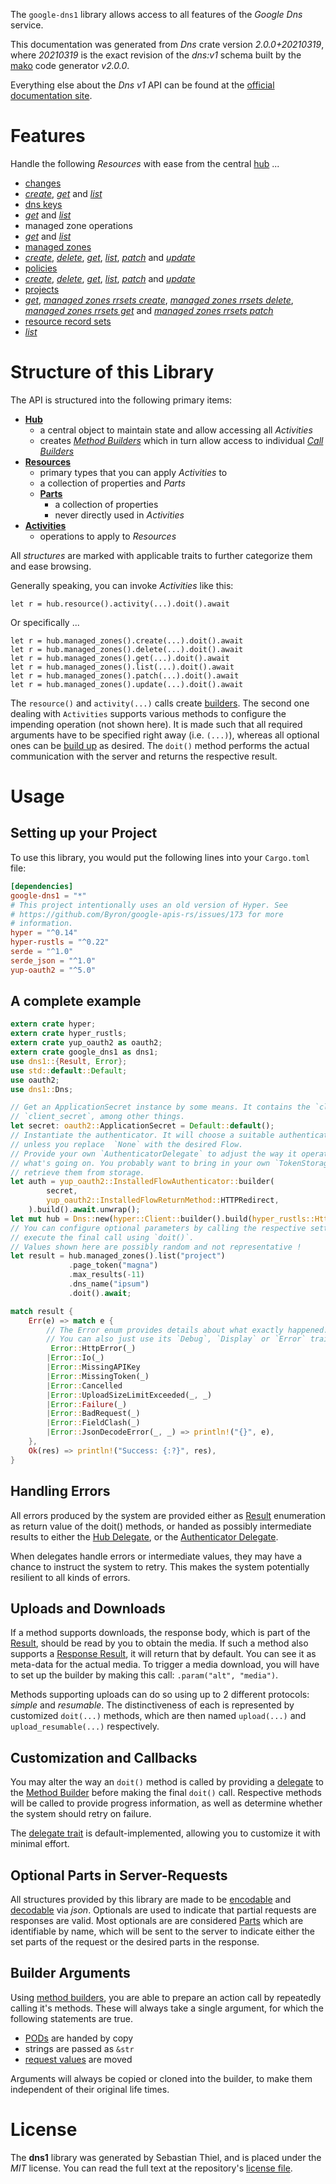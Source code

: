 <!---
DO NOT EDIT !
This file was generated automatically from 'src/mako/api/README.md.mako'
DO NOT EDIT !
-->
The `google-dns1` library allows access to all features of the *Google Dns* service.

This documentation was generated from *Dns* crate version *2.0.0+20210319*, where *20210319* is the exact revision of the *dns:v1* schema built by the [mako](http://www.makotemplates.org/) code generator *v2.0.0*.

Everything else about the *Dns* *v1* API can be found at the
[official documentation site](https://cloud.google.com/dns/docs).
# Features

Handle the following *Resources* with ease from the central [hub](https://docs.rs/google-dns1/2.0.0+20210319/google_dns1/Dns) ... 

* [changes](https://docs.rs/google-dns1/2.0.0+20210319/google_dns1/api::Change)
 * [*create*](https://docs.rs/google-dns1/2.0.0+20210319/google_dns1/api::ChangeCreateCall), [*get*](https://docs.rs/google-dns1/2.0.0+20210319/google_dns1/api::ChangeGetCall) and [*list*](https://docs.rs/google-dns1/2.0.0+20210319/google_dns1/api::ChangeListCall)
* [dns keys](https://docs.rs/google-dns1/2.0.0+20210319/google_dns1/api::DnsKey)
 * [*get*](https://docs.rs/google-dns1/2.0.0+20210319/google_dns1/api::DnsKeyGetCall) and [*list*](https://docs.rs/google-dns1/2.0.0+20210319/google_dns1/api::DnsKeyListCall)
* managed zone operations
 * [*get*](https://docs.rs/google-dns1/2.0.0+20210319/google_dns1/api::ManagedZoneOperationGetCall) and [*list*](https://docs.rs/google-dns1/2.0.0+20210319/google_dns1/api::ManagedZoneOperationListCall)
* [managed zones](https://docs.rs/google-dns1/2.0.0+20210319/google_dns1/api::ManagedZone)
 * [*create*](https://docs.rs/google-dns1/2.0.0+20210319/google_dns1/api::ManagedZoneCreateCall), [*delete*](https://docs.rs/google-dns1/2.0.0+20210319/google_dns1/api::ManagedZoneDeleteCall), [*get*](https://docs.rs/google-dns1/2.0.0+20210319/google_dns1/api::ManagedZoneGetCall), [*list*](https://docs.rs/google-dns1/2.0.0+20210319/google_dns1/api::ManagedZoneListCall), [*patch*](https://docs.rs/google-dns1/2.0.0+20210319/google_dns1/api::ManagedZonePatchCall) and [*update*](https://docs.rs/google-dns1/2.0.0+20210319/google_dns1/api::ManagedZoneUpdateCall)
* [policies](https://docs.rs/google-dns1/2.0.0+20210319/google_dns1/api::Policy)
 * [*create*](https://docs.rs/google-dns1/2.0.0+20210319/google_dns1/api::PolicyCreateCall), [*delete*](https://docs.rs/google-dns1/2.0.0+20210319/google_dns1/api::PolicyDeleteCall), [*get*](https://docs.rs/google-dns1/2.0.0+20210319/google_dns1/api::PolicyGetCall), [*list*](https://docs.rs/google-dns1/2.0.0+20210319/google_dns1/api::PolicyListCall), [*patch*](https://docs.rs/google-dns1/2.0.0+20210319/google_dns1/api::PolicyPatchCall) and [*update*](https://docs.rs/google-dns1/2.0.0+20210319/google_dns1/api::PolicyUpdateCall)
* [projects](https://docs.rs/google-dns1/2.0.0+20210319/google_dns1/api::Project)
 * [*get*](https://docs.rs/google-dns1/2.0.0+20210319/google_dns1/api::ProjectGetCall), [*managed zones rrsets create*](https://docs.rs/google-dns1/2.0.0+20210319/google_dns1/api::ProjectManagedZoneRrsetCreateCall), [*managed zones rrsets delete*](https://docs.rs/google-dns1/2.0.0+20210319/google_dns1/api::ProjectManagedZoneRrsetDeleteCall), [*managed zones rrsets get*](https://docs.rs/google-dns1/2.0.0+20210319/google_dns1/api::ProjectManagedZoneRrsetGetCall) and [*managed zones rrsets patch*](https://docs.rs/google-dns1/2.0.0+20210319/google_dns1/api::ProjectManagedZoneRrsetPatchCall)
* [resource record sets](https://docs.rs/google-dns1/2.0.0+20210319/google_dns1/api::ResourceRecordSet)
 * [*list*](https://docs.rs/google-dns1/2.0.0+20210319/google_dns1/api::ResourceRecordSetListCall)




# Structure of this Library

The API is structured into the following primary items:

* **[Hub](https://docs.rs/google-dns1/2.0.0+20210319/google_dns1/Dns)**
    * a central object to maintain state and allow accessing all *Activities*
    * creates [*Method Builders*](https://docs.rs/google-dns1/2.0.0+20210319/google_dns1/client::MethodsBuilder) which in turn
      allow access to individual [*Call Builders*](https://docs.rs/google-dns1/2.0.0+20210319/google_dns1/client::CallBuilder)
* **[Resources](https://docs.rs/google-dns1/2.0.0+20210319/google_dns1/client::Resource)**
    * primary types that you can apply *Activities* to
    * a collection of properties and *Parts*
    * **[Parts](https://docs.rs/google-dns1/2.0.0+20210319/google_dns1/client::Part)**
        * a collection of properties
        * never directly used in *Activities*
* **[Activities](https://docs.rs/google-dns1/2.0.0+20210319/google_dns1/client::CallBuilder)**
    * operations to apply to *Resources*

All *structures* are marked with applicable traits to further categorize them and ease browsing.

Generally speaking, you can invoke *Activities* like this:

```Rust,ignore
let r = hub.resource().activity(...).doit().await
```

Or specifically ...

```ignore
let r = hub.managed_zones().create(...).doit().await
let r = hub.managed_zones().delete(...).doit().await
let r = hub.managed_zones().get(...).doit().await
let r = hub.managed_zones().list(...).doit().await
let r = hub.managed_zones().patch(...).doit().await
let r = hub.managed_zones().update(...).doit().await
```

The `resource()` and `activity(...)` calls create [builders][builder-pattern]. The second one dealing with `Activities` 
supports various methods to configure the impending operation (not shown here). It is made such that all required arguments have to be 
specified right away (i.e. `(...)`), whereas all optional ones can be [build up][builder-pattern] as desired.
The `doit()` method performs the actual communication with the server and returns the respective result.

# Usage

## Setting up your Project

To use this library, you would put the following lines into your `Cargo.toml` file:

```toml
[dependencies]
google-dns1 = "*"
# This project intentionally uses an old version of Hyper. See
# https://github.com/Byron/google-apis-rs/issues/173 for more
# information.
hyper = "^0.14"
hyper-rustls = "^0.22"
serde = "^1.0"
serde_json = "^1.0"
yup-oauth2 = "^5.0"
```

## A complete example

```Rust
extern crate hyper;
extern crate hyper_rustls;
extern crate yup_oauth2 as oauth2;
extern crate google_dns1 as dns1;
use dns1::{Result, Error};
use std::default::Default;
use oauth2;
use dns1::Dns;

// Get an ApplicationSecret instance by some means. It contains the `client_id` and 
// `client_secret`, among other things.
let secret: oauth2::ApplicationSecret = Default::default();
// Instantiate the authenticator. It will choose a suitable authentication flow for you, 
// unless you replace  `None` with the desired Flow.
// Provide your own `AuthenticatorDelegate` to adjust the way it operates and get feedback about 
// what's going on. You probably want to bring in your own `TokenStorage` to persist tokens and
// retrieve them from storage.
let auth = yup_oauth2::InstalledFlowAuthenticator::builder(
        secret,
        yup_oauth2::InstalledFlowReturnMethod::HTTPRedirect,
    ).build().await.unwrap();
let mut hub = Dns::new(hyper::Client::builder().build(hyper_rustls::HttpsConnector::with_native_roots()), auth);
// You can configure optional parameters by calling the respective setters at will, and
// execute the final call using `doit()`.
// Values shown here are possibly random and not representative !
let result = hub.managed_zones().list("project")
             .page_token("magna")
             .max_results(-11)
             .dns_name("ipsum")
             .doit().await;

match result {
    Err(e) => match e {
        // The Error enum provides details about what exactly happened.
        // You can also just use its `Debug`, `Display` or `Error` traits
         Error::HttpError(_)
        |Error::Io(_)
        |Error::MissingAPIKey
        |Error::MissingToken(_)
        |Error::Cancelled
        |Error::UploadSizeLimitExceeded(_, _)
        |Error::Failure(_)
        |Error::BadRequest(_)
        |Error::FieldClash(_)
        |Error::JsonDecodeError(_, _) => println!("{}", e),
    },
    Ok(res) => println!("Success: {:?}", res),
}

```
## Handling Errors

All errors produced by the system are provided either as [Result](https://docs.rs/google-dns1/2.0.0+20210319/google_dns1/client::Result) enumeration as return value of
the doit() methods, or handed as possibly intermediate results to either the 
[Hub Delegate](https://docs.rs/google-dns1/2.0.0+20210319/google_dns1/client::Delegate), or the [Authenticator Delegate](https://docs.rs/yup-oauth2/*/yup_oauth2/trait.AuthenticatorDelegate.html).

When delegates handle errors or intermediate values, they may have a chance to instruct the system to retry. This 
makes the system potentially resilient to all kinds of errors.

## Uploads and Downloads
If a method supports downloads, the response body, which is part of the [Result](https://docs.rs/google-dns1/2.0.0+20210319/google_dns1/client::Result), should be
read by you to obtain the media.
If such a method also supports a [Response Result](https://docs.rs/google-dns1/2.0.0+20210319/google_dns1/client::ResponseResult), it will return that by default.
You can see it as meta-data for the actual media. To trigger a media download, you will have to set up the builder by making
this call: `.param("alt", "media")`.

Methods supporting uploads can do so using up to 2 different protocols: 
*simple* and *resumable*. The distinctiveness of each is represented by customized 
`doit(...)` methods, which are then named `upload(...)` and `upload_resumable(...)` respectively.

## Customization and Callbacks

You may alter the way an `doit()` method is called by providing a [delegate](https://docs.rs/google-dns1/2.0.0+20210319/google_dns1/client::Delegate) to the 
[Method Builder](https://docs.rs/google-dns1/2.0.0+20210319/google_dns1/client::CallBuilder) before making the final `doit()` call. 
Respective methods will be called to provide progress information, as well as determine whether the system should 
retry on failure.

The [delegate trait](https://docs.rs/google-dns1/2.0.0+20210319/google_dns1/client::Delegate) is default-implemented, allowing you to customize it with minimal effort.

## Optional Parts in Server-Requests

All structures provided by this library are made to be [encodable](https://docs.rs/google-dns1/2.0.0+20210319/google_dns1/client::RequestValue) and 
[decodable](https://docs.rs/google-dns1/2.0.0+20210319/google_dns1/client::ResponseResult) via *json*. Optionals are used to indicate that partial requests are responses 
are valid.
Most optionals are are considered [Parts](https://docs.rs/google-dns1/2.0.0+20210319/google_dns1/client::Part) which are identifiable by name, which will be sent to 
the server to indicate either the set parts of the request or the desired parts in the response.

## Builder Arguments

Using [method builders](https://docs.rs/google-dns1/2.0.0+20210319/google_dns1/client::CallBuilder), you are able to prepare an action call by repeatedly calling it's methods.
These will always take a single argument, for which the following statements are true.

* [PODs][wiki-pod] are handed by copy
* strings are passed as `&str`
* [request values](https://docs.rs/google-dns1/2.0.0+20210319/google_dns1/client::RequestValue) are moved

Arguments will always be copied or cloned into the builder, to make them independent of their original life times.

[wiki-pod]: http://en.wikipedia.org/wiki/Plain_old_data_structure
[builder-pattern]: http://en.wikipedia.org/wiki/Builder_pattern
[google-go-api]: https://github.com/google/google-api-go-client

# License
The **dns1** library was generated by Sebastian Thiel, and is placed 
under the *MIT* license.
You can read the full text at the repository's [license file][repo-license].

[repo-license]: https://github.com/Byron/google-apis-rsblob/master/LICENSE.md
